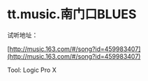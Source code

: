 
# tt.music.南门口BLUES

试听地址：

[http://music.163.com/#/song?id=459983407](http://music.163.com/#/song?id=459983407)

Tool: Logic Pro X